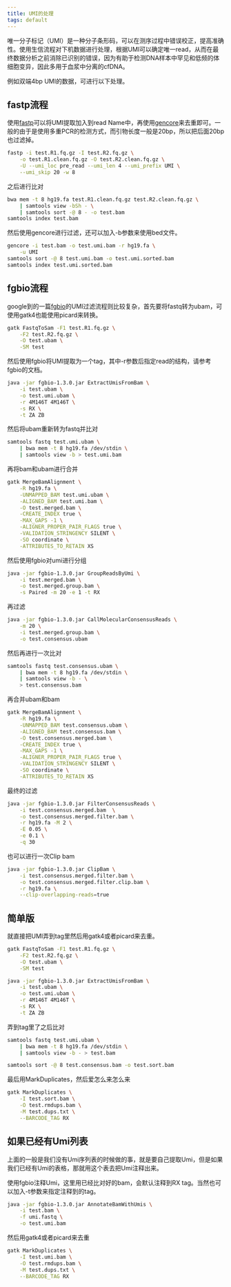 ```yaml
---
title: UMI的处理
tags: default
---
```


唯一分子标记（UMI）是一种分子条形码，可以在测序过程中错误校正，提高准确性。使用生信流程对下机数据进行处理，根据UMI可以确定唯一read，从而在最终数据分析之前消除已识别的错误，因为有助于检测DNA样本中罕见和低频的体细胞变异，因此多用于血浆中分离的cfDNA。

例如双端4bp UMI的数据，可进行以下处理。





## fastp流程
使用[fastp](https://github.com/OpenGene/fastp)可以将UMI提取加入到read Name中，再使用[gencore](https://github.com/OpenGene/gencore)来去重即可。一般的由于是使用多重PCR的检测方式，而引物长度一般是20bp，所以把后面20bp也过滤掉。

```bash
fastp -i test.R1.fq.gz -I test.R2.fq.gz \
	-o test.R1.clean.fq.gz -O test.R2.clean.fq.gz \
	-U --umi_loc pre_read --umi_len 4 --umi_prefix UMI \
	--umi_skip 20 -w 8
```

之后进行比对
```bash
bwa mem -t 8 hg19.fa test.R1.clean.fq.gz test.R2.clean.fq.gz \
	| samtools view -bSh - \
	| samtools sort -@ 8 - -o test.bam
samtools index test.bam
```

然后使用gencore进行过滤，还可以加入-b参数来使用bed文件。
```bash
gencore -i test.bam -o test.umi.bam -r hg19.fa \
	-u UMI
samtools sort -@ 8 test.umi.bam -o test.umi.sorted.bam
samtools index test.umi.sorted.bam
```



## fgbio流程
google到的一篇[fgbio](http://fulcrumgenomics.github.io/fgbio/tools/latest/)的UMI过滤流程则比较复杂，首先要将fastq转为ubam，可使用gatk4也能使用picard来转换。
```bash
gatk FastqToSam -F1 test.R1.fq.gz \
	-F2 test.R2.fq.gz \
	-O test.ubam \
	-SM test
```

然后使用fgbio将UMI提取为一个tag，其中-r参数后指定read的结构，请参考fgbio的文档。
```bash
java -jar fgbio-1.3.0.jar ExtractUmisFromBam \
	-i test.ubam \
	-o test.umi.ubam \
	-r 4M146T 4M146T \
	-s RX \
	-t ZA ZB
```

然后将ubam重新转为fastq并比对
```bash
samtools fastq test.umi.ubam \
	| bwa mem -t 8 hg19.fa /dev/stdin \
	| samtools view -b > test.umi.bam
```

再将bam和ubam进行合并
```bash
gatk MergeBamAlignment \
	-R hg19.fa \
	-UNMAPPED_BAM test.umi.ubam \
	-ALIGNED_BAM test.umi.bam \
	-O test.merged.bam \
	-CREATE_INDEX true \
	-MAX_GAPS -1 \
	-ALIGNER_PROPER_PAIR_FLAGS true \
	-VALIDATION_STRINGENCY SILENT \
	-SO coordinate \
	-ATTRIBUTES_TO_RETAIN XS
```

然后使用fgbio对umi进行分组
```bash
java -jar fgbio-1.3.0.jar GroupReadsByUmi \
	-i test.merged.bam \
	-o test.merged.group.bam \
	-s Paired -m 20 -e 1 -t RX
```

再过滤
```bash
java -jar fgbio-1.3.0.jar CallMolecularConsensusReads \
	-m 20 \
	-i test.merged.group.bam \
	-o test.consensus.ubam
```

然后再进行一次比对
```bash
samtools fastq test.consensus.ubam \
	| bwa mem -t 8 hg19.fa /dev/stdin \
	| samtools view -b - \
	> test.consensus.bam
```

再合并ubam和bam
```bash
gatk MergeBamAlignment \
	-R hg19.fa \
	-UNMAPPED_BAM test.consensus.ubam \
	-ALIGNED_BAM test.consensus.bam \
	-O test.consensus.merged.bam \
	-CREATE_INDEX true \
	-MAX_GAPS -1 \
	-ALIGNER_PROPER_PAIR_FLAGS true \
	-VALIDATION_STRINGENCY SILENT \
	-SO coordinate \
	-ATTRIBUTES_TO_RETAIN XS
```

最终的过滤
```bash
java -jar fgbio-1.3.0.jar FilterConsensusReads \
	-i test.consensus.merged.bam  \
	-o test.consensus.merged.filter.bam \
	-r hg19.fa -M 2 \
	-E 0.05 \
	-e 0.1 \
	-q 30
```

也可以进行一次Clip bam
```bash
java -jar fgbio-1.3.0.jar ClipBam \
	-i test.consensus.merged.filter.bam \
	-o test.consensus.merged.filter.clip.bam \
	-r hg19.fa \
	--clip-overlapping-reads=true
```


## 简单版
就直接把UMI弄到tag里然后用gatk4或者picard来去重。

```bash
gatk FastqToSam -F1 test.R1.fq.gz \
	-F2 test.R2.fq.gz \
	-O test.ubam \
	-SM test

java -jar fgbio-1.3.0.jar ExtractUmisFromBam \
	-i test.ubam \
	-o test.umi.ubam \
	-r 4M146T 4M146T \
	-s RX \
	-t ZA ZB
```

弄到tag里了之后比对
```bash
samtools fastq test.umi.ubam \
	| bwa mem -t 8 hg19.fa /dev/stdin \
	| samtools view -b - > test.bam

samtools sort -@ 8 test.consensus.bam -o test.sort.bam
```

最后用MarkDuplicates，然后爱怎么来怎么来
```bash
gatk MarkDuplicates \
	-I test.sort.bam \
	-O test.rmdups.bam \
	-M test.dups.txt \
	--BARCODE_TAG RX
```

## 如果已经有Umi列表
上面的一般是我们没有Umi序列表的时候做的事，就是要自己提取Umi，但是如果我们已经有Umi的表格，那就用这个表去把Umi注释出来。

使用fgbio注释Umi，这里用已经比对好的bam，会默认注释到RX tag。当然也可以加入-t参数来指定注释到的tag。
```bash
java -jar fgbio-1.3.0.jar AnnotateBamWithUmis \
	-i test.bam \
	-f umi.fastq \
	-o test.umi.bam
```

然后用gatk4或者picard来去重
```bash
gatk MarkDuplicates \
	-I test.umi.bam \
	-O test.rmdups.bam \
	-M test.dups.txt \
	--BARCODE_TAG RX
```

